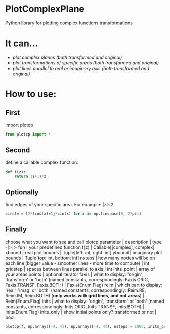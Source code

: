 # PlotComplexPlane
Python library for plotting complex functions transformations
# It can...
  - *plot complex planes (both transformed and original)*
  - *plot transformations of specific areas (both transformed and original)*
  - *plot lines parallel to real or imaginary axis (both transformed and original)*
# How to use:
## **First** 
import plotcp
```python
from plotcp import *
```

## **Second** 
define a callable complex function:
```python
def f(z):
    return (z+1)/z
```
## **Optionally** 
find edges of your specific area. For example: |z|=2
```python
circle = [2*(cos(x)+1j*sin(x) for x in np.linspace(0, 2*pi)]
```
## **Finally** 
choose what you want to see and call plotcp
parameter | description | type
-|:-|:-
fun | your predefined function f(z) | Callable[[complex], complex]
xbound | real plot bounds | Tuple[left: int, right: int]
ybound | imaginary plot bounds | Tuple[top: int, bottom: int]
nsteps | how many nodes will be on each line (bigger value - smoother lines - more time to compute) | int
gridstep | spaces between lines parallel to axis | int
inits_point | array of your areas points | optional iterator
faxis | what to display: 'origin', 'transform' or 'both' (named constants, correspondingly: Faxis.ORIG, Faxis.TRANSF, Faxis.BOTH) | Faxis(Enum.Flag)
reim | which part to display: 'real', 'imag' or 'both' (named constants, correspondingly: Reim.RE, Reim.IM, Reim.BOTH) (**only works with grid lines, and not areas**) | Reim(Enum.Flag)
inits | what to display: 'origin', 'transform' or 'both' (named constants, correspondingly: Inits.ORIG, Inits.TRANSF, Inits.BOTH) | Inits(Enum.Flag)
inits_only | show initial points only? transformed or not | bool

```python
plotcp(f, np.array([-4, 4]), np.array([-4, 4]), nsteps = 1000, inits_point=[circle], faxis=Faxis.TRANSF, reim=Reim.BOTH, inits=Inits.ORIG)
```